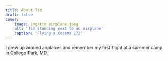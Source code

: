 ```yaml
---
title: About Tim
draft: false
cover:
    image: img/tim_airplane.jpeg
    alt: 'Tim standing next to an airplane'
    caption: 'Flying a Cessna 172'
---
```


I grew up around airplanes and remember my first flight at a summer camp in College Park, MD.